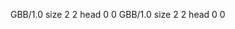 <gs-board without-header> GBB/1.0
size 2 2
head 0 0
 </gs-board>
<gs-board without-header> GBB/1.0
size 2 2
head 0 0 </gs-board>